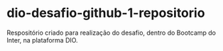 # dio-desafio-github-1-repositorio
Respositório criado para realização do desafio, dentro do Bootcamp do Inter, na plataforma DIO.
